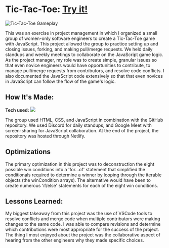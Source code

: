 
# Tic-Tac-Toe: <a href="https://brilliant-kringle-9ea801.netlify.app/">Try it!</a>

![Tic-Tac-Toe Gameplay](https://user-images.githubusercontent.com/57073322/213552866-b8da58c7-7d9b-426a-8fa3-7770e9cc8fa9.gif)

This was an exercise in project management in which I organized a small group of women-only software engineers to create a Tic-Tac-Toe game with JavaScript. This project allowed the group to practice setting up and closing issues, forking, and making pull/merge requests. We held daily standups and weekly meetings to collaborate on the JavaScript game logic. As the project manager, my role was to create simple, granular issues so that even novice engineers would have opportunities to contribute, to manage pull/merge requests from contributors, and resolve code conflicts. I also documented the JavaScript code extensively so that that even novices in JavaScript can follow the flow of the game's logic.

## How It's Made:

**Tech used:** <img src="https://img.shields.io/badge/-JavaScript-B4E582?logo=javascript&logoColor=F7DF1E&style=flat&labelColor=454545">

The group used HTML, CSS, and JavaScript in combination with the GitHub repository. We used Discord for daily standups, and Google Meet with screen-sharing for JavaScript collaboration. At the end of the project, the repository was hosted through Netlify.

## Optimizations

The primary optimization in this project was to deconstruction the eight possible win conditions into a 'for...of' statement that simplified the conditionals required to determine a winner by looping through the iterable objects (the winCondition arrays). The alternative would have been to create numerous 'if/else' statements for each of the eight win conditions. 

## Lessons Learned:

My biggest takeaway from this project was the use of VSCode tools to resolve conflicts and merge code when multiple contributors were making changes to the same code. I was able to compare revisions and determine which contributions were most appropriate for the success of the project. The thing I most enjoyed about the project was the collaborative aspect of hearing from the other engineers why they made specific choices.
